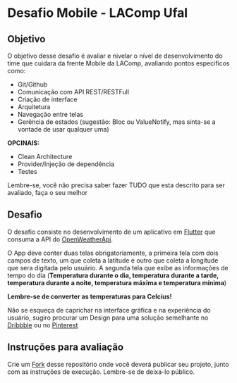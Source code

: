 # Desafio Mobile - LAComp Ufal

## Objetivo

O objetivo desse desafio é avaliar e nivelar o nível de desenvolvimento do time que cuidara da frente Mobile da LAComp, avaliando pontos especificos como:

- Git/Github
- Comunicação com API REST/RESTFull
- Criação de interface
- Arquitetura
- Navegação entre telas
- Gerência de estados (sugestão: Bloc ou ValueNotify, mas sinta-se a vontade de usar qualquer uma)

<b>OPCINAIS:</b>
- Clean Architecture
- Provider/Injeção de dependência
- Testes

Lembre-se, você não precisa saber fazer TUDO que esta descrito para ser avaliado, faça o seu melhor

## Desafio

O desafio consiste no desenvolvimento de um aplicativo em [Flutter](http://flutter.dev) que consuma a API do [OpenWeatherApi](https://openweathermap.org/api/one-call-3).

O App deve conter duas telas obrigatoriamente, a primeira tela com dois campos de texto, um que coleta a latitude e outro que coleta a longitude que sera digitada pelo usuário. A segunda tela que exibe as informações de tempo do dia (<b>Temperatura durante o dia, temperatura durante a tarde, temperatura durante a noite, temperatura máxima e temperatura mínima</b>)

<b>Lembre-se de converter as temperaturas para Celcius!</b>

Não se esqueça de caprichar na interface gráfica e na experiência do usuário, sugiro procurar um Design para uma solução semelhante no [Dribbble](https://dribbble.com/) ou no [Pinterest](https://br.pinterest.com/)

## Instruções para avaliação

Crie um [Fork](https://docs.github.com/pt/get-started/quickstart/fork-a-repo) desse repositório onde você deverá publicar seu projeto, junto com as instruções de execução. Lembre-se de deixa-lo público.
